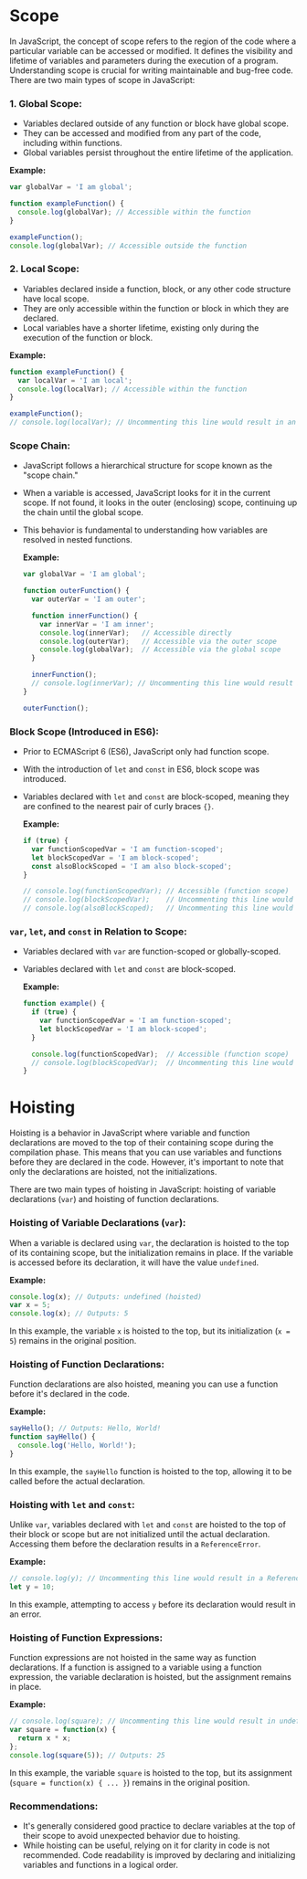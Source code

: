 # Scope
In JavaScript, the concept of scope refers to the region of the code where a particular variable can be accessed or modified. It defines the visibility and 
lifetime of variables and parameters during the execution of a program. Understanding scope is crucial for writing maintainable and bug-free code. There are two 
main types of scope in JavaScript:

### 1. **Global Scope:**
   - Variables declared outside of any function or block have global scope.
   - They can be accessed and modified from any part of the code, including within functions.
   - Global variables persist throughout the entire lifetime of the application.

   **Example:**
   ```javascript
   var globalVar = 'I am global';

   function exampleFunction() {
     console.log(globalVar); // Accessible within the function
   }

   exampleFunction();
   console.log(globalVar); // Accessible outside the function
   ```

### 2. **Local Scope:**
   - Variables declared inside a function, block, or any other code structure have local scope.
   - They are only accessible within the function or block in which they are declared.
   - Local variables have a shorter lifetime, existing only during the execution of the function or block.

   **Example:**
   ```javascript
   function exampleFunction() {
     var localVar = 'I am local';
     console.log(localVar); // Accessible within the function
   }

   exampleFunction();
   // console.log(localVar); // Uncommenting this line would result in an error
   ```

### Scope Chain:
- JavaScript follows a hierarchical structure for scope known as the "scope chain."
- When a variable is accessed, JavaScript looks for it in the current scope. If not found, it looks in the outer (enclosing) scope,
  continuing up the chain until the global scope.
- This behavior is fundamental to understanding how variables are resolved in nested functions.

   **Example:**
   ```javascript
   var globalVar = 'I am global';

   function outerFunction() {
     var outerVar = 'I am outer';

     function innerFunction() {
       var innerVar = 'I am inner';
       console.log(innerVar);   // Accessible directly
       console.log(outerVar);   // Accessible via the outer scope
       console.log(globalVar);  // Accessible via the global scope
     }

     innerFunction();
     // console.log(innerVar); // Uncommenting this line would result in an error
   }

   outerFunction();
   ```

### Block Scope (Introduced in ES6):

- Prior to ECMAScript 6 (ES6), JavaScript only had function scope.
- With the introduction of `let` and `const` in ES6, block scope was introduced.
- Variables declared with `let` and `const` are block-scoped, meaning they are confined to the nearest pair of curly braces `{}`.

   **Example:**
   ```javascript
   if (true) {
     var functionScopedVar = 'I am function-scoped';
     let blockScopedVar = 'I am block-scoped';
     const alsoBlockScoped = 'I am also block-scoped';
   }

   // console.log(functionScopedVar); // Accessible (function scope)
   // console.log(blockScopedVar);    // Uncommenting this line would result in an error
   // console.log(alsoBlockScoped);   // Uncommenting this line would result in an error
   ```

### `var`, `let`, and `const` in Relation to Scope:

- Variables declared with `var` are function-scoped or globally-scoped.
- Variables declared with `let` and `const` are block-scoped.

   **Example:**
   ```javascript
   function example() {
     if (true) {
       var functionScopedVar = 'I am function-scoped';
       let blockScopedVar = 'I am block-scoped';
     }

     console.log(functionScopedVar);  // Accessible (function scope)
     // console.log(blockScopedVar);  // Uncommenting this line would result in an error
   }
   ```

# Hoisting
Hoisting is a behavior in JavaScript where variable and function declarations are moved to the top of their containing scope during the compilation phase. 
This means that you can use variables and functions before they are declared in the code. However, it's important to note that only the declarations are hoisted, 
not the initializations.

There are two main types of hoisting in JavaScript: hoisting of variable declarations (`var`) and hoisting of function declarations.

### Hoisting of Variable Declarations (`var`):

When a variable is declared using `var`, the declaration is hoisted to the top of its containing scope, but the initialization remains in place. 
If the variable is accessed before its declaration, it will have the value `undefined`.

**Example:**
```javascript
console.log(x); // Outputs: undefined (hoisted)
var x = 5;
console.log(x); // Outputs: 5
```

In this example, the variable `x` is hoisted to the top, but its initialization (`x = 5`) remains in the original position.

### Hoisting of Function Declarations:

Function declarations are also hoisted, meaning you can use a function before it's declared in the code.

**Example:**
```javascript
sayHello(); // Outputs: Hello, World!
function sayHello() {
  console.log('Hello, World!');
}
```

In this example, the `sayHello` function is hoisted to the top, allowing it to be called before the actual declaration.

### Hoisting with `let` and `const`:

Unlike `var`, variables declared with `let` and `const` are hoisted to the top of their block or scope but are not initialized until the actual declaration. 
Accessing them before the declaration results in a `ReferenceError`.

**Example:**
```javascript
// console.log(y); // Uncommenting this line would result in a ReferenceError
let y = 10;
```

In this example, attempting to access `y` before its declaration would result in an error.

### Hoisting of Function Expressions:

Function expressions are not hoisted in the same way as function declarations. If a function is assigned to a variable using a function expression, 
the variable declaration is hoisted, but the assignment remains in place.

**Example:**
```javascript
// console.log(square); // Uncommenting this line would result in undefined
var square = function(x) {
  return x * x;
};
console.log(square(5)); // Outputs: 25
```

In this example, the variable `square` is hoisted to the top, but its assignment (`square = function(x) { ... }`) remains in the original position.

### Recommendations:

- It's generally considered good practice to declare variables at the top of their scope to avoid unexpected behavior due to hoisting.
- While hoisting can be useful, relying on it for clarity in code is not recommended. Code readability is improved by declaring and initializing variables and
  functions in a logical order.

